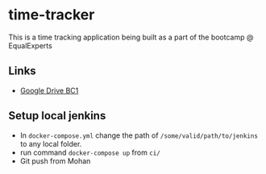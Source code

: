 # time-tracker
This is a time tracking application being built as a part of the bootcamp @ EqualExperts

## Links
* [Google Drive BC1](https://drive.google.com/drive/folders/16ZuWoxvy_2xEjm1Aq7DOas1wFkinE3db)

## Setup local jenkins
- In `docker-compose.yml`
change the path of `/some/valid/path/to/jenkins` to any local folder.
- run command `docker-compose up` from `ci/`
- Git push from Mohan
